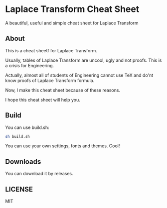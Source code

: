 # Laplace Transform Cheat Sheet
A beautiful, useful and simple cheat sheet for Laplace Transform

## About
This is a cheat sheetf for Laplace Transform.

Usually, tables of Laplace Transform are uncool, ugly and not proofs.
This is a crisis for Engineering. 

Actually, almost all of students of Engineering cannot use TeX and do'nt know proofs of Laplace Transform formula.

Now, I make this cheat sheet because of these reasons.

I hope this cheat sheet will help you.

## Build
You can use build.sh:

```bash
sh build.sh
```

You can use your own settings, fonts and themes. Cool!

## Downloads
You can download it by releases.

## LICENSE
MIT
